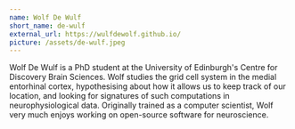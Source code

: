 ```yaml
---
name: Wolf De Wulf
short_name: de-wulf
external_url: https://wulfdewolf.github.io/
picture: /assets/de-wulf.jpeg
---
```

Wolf De Wulf is a PhD student at the University of Edinburgh's Centre for Discovery Brain Sciences. Wolf studies the grid cell system in the medial entorhinal cortex, hypothesising about how it allows us to keep track of our location, and looking for signatures of such computations in neurophysiological data. Originally trained as a computer scientist, Wolf very much enjoys working on open-source software for neuroscience.
